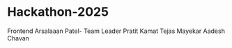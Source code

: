# Hackathon-2025
Frontend
 Arsalaaan Patel- Team Leader
 Pratit Kamat
 Tejas Mayekar
 Aadesh Chavan
